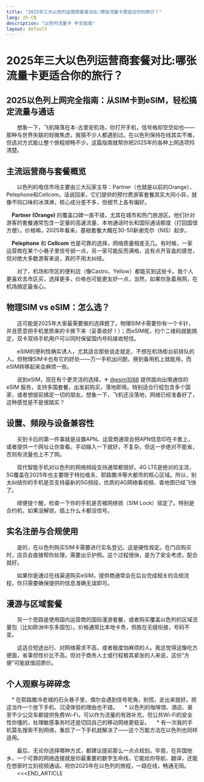 ```yaml
---
title: "2025年三大以色列运营商套餐对比:哪张流量卡更适合你的旅行？"
lang: zh-CN
description: "以色列流量卡 中文指南"
layout: default
---
```

# 2025年三大以色列运营商套餐对比:哪张流量卡更适合你的旅行？

## 2025以色列上网完全指南：从SIM卡到eSIM，轻松搞定流量与通话

　　想象一下，飞机降落在本-古里安机场，你打开手机，信号格却空空如也——那种与世界失联的轻微焦虑，我猜不少人都遇到过。在以色列保持在线其实不难，但选对方式能让整个旅程顺畅不少。这篇指南就帮你把2025年的各种上网选项捋清楚。

## 主流运营商与套餐概览

　　以色列的电信市场主要由三大玩家主导：Partner（也就是以前的Orange）、Pelephone和Cellcom。话说回来，它们提供的预付费游客套餐其实大同小异，就像不同口味的冰淇淋，核心成分差不多，但细节上各有偏好。

　**Partner (Orange)** 的覆盖口碑一直不错，尤其在城市和热门旅游区。他们针对游客的套餐通常包含一定量的高速流量、本地通话时长和国际通话额度（打回国很方便）。价格嘛，2025年看来，基础套餐大概在30-50新谢克尔（NIS）起步。

　**Pelephone** 和 **Cellcom** 也是可靠的选择，网络质量相差无几。有时候，一家运营商在某个小巷子里信号弱一点，另一家可能反而满格，这有点开盲盒的感觉，但对绝大多数游客来说，真的不用太纠结。

　　对了，机场和市区的便利店（像Castro、Yellow）都能买到这些卡。我个人更喜欢去市区买，选择更多，价格也可能更友好一点，当然，如果你急着用网，在机场搞定最省心。

## 物理SIM vs eSIM：怎么选？

　　这可能是2025年大家最需要做的选择题了。物理SIM卡需要你有一个卡针，并且愿意把手机里原来的卡换下来（妥善收好！）；而eSIM呢，扫个二维码就能搞定，双卡双待手机用户可以同时保留国内号码接收短信。

　　eSIM的便利性确实诱人，尤其适合那些说走就走、不想在机场柜台前排队的人。但物理SIM卡也有它的好处——万一手机出问题，换到备用机上就能用，而eSIM转移起来会麻烦一些。

　　说到eSIM，现在有个更灵活的选择。✈ [@esim1088](https://t.me/s/esim1088) 提供面向出境通信的 eSIM 服务，支持多国套餐，出发前购买，落地即用。特别适合行程包含多个国家，或者想提前搞定一切的朋友。想象一下，飞机还没落地，网络已经准备好了，这种感觉是不是很踏实？

## 设置、频段与设备兼容性

　　买到卡后的第一件事就是设置APN。运营商通常会把APN信息印在卡套上，或者提供一个网址让你查看。手动输入一下就好，不复杂，但这一步绝对不能省，否则有流量也上不了网。

　　现代智能手机对以色列的网络频段支持通常都很好。4G LTE是绝对的主流，5G覆盖在2025年也主要限于特拉维夫、耶路撒冷等大都市的核心区域。所以，别太纠结你的手机是否支持最新的5G频段，优质的4G网络看视频、查地图已经飞快了。

　　顺便提个醒，检查一下你的手机是否被网络锁（SIM Lock）锁定了。特别是合约机，如果没解锁，插上什么卡都没信号。

## 实名注册与合规使用

　　是的，在以色列购买SIM卡需要进行实名登记。这是硬性规定。在门店购买时，店员会直接帮你处理，需要出示护照。这个过程很快，是为了安全考虑，配合就好。

　　如果你是通过在线渠道购买eSIM，提供商通常会在后台完成相关的合规流程，你只需要确保提供的信息准确无误即可。

## 漫游与区域套餐

　　另一个思路是使用国内运营商的国际漫游套餐，或者购买覆盖以色列的区域流量包（比如欧洲中东多国包）。价格通常比本地卡贵，但胜在无缝衔接，号码不变。

　　这适合短途出行、对网络需求不高，或者极度怕麻烦的人。我总觉得这像吃方便面，省事但性价比不高。但对于商务人士或行程极其紧张的人来说，这份“方便”可能就值回票价。

## 个人观察与碎碎念

　*   在耶路撒冷老城的石头巷子里，偶尔会遇到信号死角，别慌，走出来就好。把这当作一个放下手机、沉浸体验的理由也不错。
　*   以色列的咖啡馆、酒店、甚至不少公交车都提供免费Wi-Fi，可以作为流量的有效补充。但公共Wi-Fi的安全性你懂的，处理敏感事务时还是切回自己的移动网络更稳妥。
　*   有一次我的手机莫名搜索不到网络，重启了一下手机就解决了——这个万能方法在以色列也同样适用。

　　最后，无论你选择哪种方式，都建议提前那么一点点规划。毕竟，在异国他乡，一个可靠的网络连接就是你最重要的数字生命线，它能给你导航、翻译，还能在想家时立刻视频通话。祝你2025年在以色列的旅程，一路在线，畅通无阻。
　　<<<END_ARTICLE